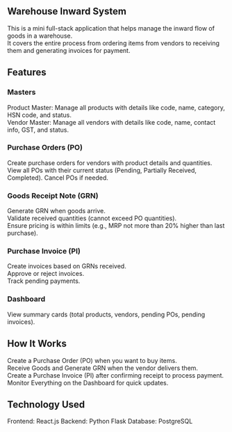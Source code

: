 ## Warehouse Inward System

This is a mini full-stack application that helps manage the inward flow of goods in a warehouse.<br>
It covers the entire process from ordering items from vendors to receiving them and generating invoices for payment.

## Features

### Masters

Product Master: Manage all products with details like code, name, category, HSN code, and status.<br>
Vendor Master: Manage all vendors with details like code, name, contact info, GST, and status.

### Purchase Orders (PO)

Create purchase orders for vendors with product details and quantities.<br>
View all POs with their current status (Pending, Partially Received, Completed).
Cancel POs if needed.

### Goods Receipt Note (GRN)

Generate GRN when goods arrive.<br>
Validate received quantities (cannot exceed PO quantities).<br>
Ensure pricing is within limits (e.g., MRP not more than 20% higher than last purchase).

### Purchase Invoice (PI)

Create invoices based on GRNs received.<br>
Approve or reject invoices.<br>
Track pending payments.

### Dashboard

View summary cards (total products, vendors, pending POs, pending invoices).

## How It Works

Create a Purchase Order (PO) when you want to buy items.<br>
Receive Goods and Generate GRN when the vendor delivers them.<br>
Create a Purchase Invoice (PI) after confirming receipt to process payment.<br>
Monitor Everything on the Dashboard for quick updates.

## Technology Used
Frontend: React.js 
Backend: Python Flask 
Database: PostgreSQL 
